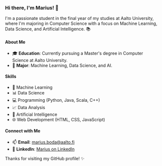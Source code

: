 ### Hi there, I'm Marius! 👋

I'm a passionate student in the final year of my studies at Aalto University, where I'm majoring in Computer Science with a focus on Machine Learning, Data Science, and Artificial Intelligence. 📚

#### About Me

- 🎓 **Education**: Currently pursuing a Master's degree in Computer Science at Aalto University.
- 🤖 **Major**: Machine Learning, Data Science, and AI.

#### Skills

- 🤖 Machine Learning
- 📊 Data Science
- 💻 Programming (Python, Java, Scala, C++)
- 📈 Data Analysis
- 🧠 Artificial Intelligence
- 🌐 Web Development (HTML, CSS, JavaScript)

#### Connect with Me

- 📫 **Email**: marius.boda@aalto.fi
- 💼 **LinkedIn**: [Marius on LinkedIn](https://www.linkedin.com/in/mariusboda/)

Thanks for visiting my GitHub profile! ✨
